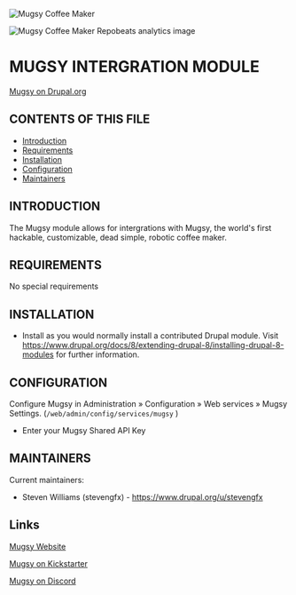 ![Mugsy Coffee Maker](https://static1.squarespace.com/static/55f8db72e4b0219d1ebd9acc/t/5bca249f15fcc0c36823f273/1548607332274/wefwefewf.png?format=750w "Mugsy Coffee Maker")

![Mugsy Coffee Maker Repobeats analytics image](https://repobeats.axiom.co/api/embed/bfa0c42543bc0a349436a6dd2217ec86f02ada83.svg "Repobeats analytics image")

# MUGSY INTERGRATION MODULE

[Mugsy on Drupal.org](https://www.drupal.org/sandbox/stevenwilliamsscd/3070877)

## CONTENTS OF THIS FILE

 * [Introduction](https://gitlab.com/StevenGFX/mugsy/blob/master/README.md#introduction)
 * [Requirements](https://gitlab.com/StevenGFX/mugsy/blob/master/README.md#requiremebts)
 * [Installation](https://gitlab.com/StevenGFX/mugsy/blob/master/README.md#installation)
 * [Configuration](https://gitlab.com/StevenGFX/mugsy/blob/master/README.md#configuration)
 * [Maintainers](https://gitlab.com/StevenGFX/mugsy/blob/master/README.md#maintainers)


## INTRODUCTION

The Mugsy module allows for intergrations with Mugsy, the world's first 
hackable, customizable, dead simple, robotic coffee maker.


## REQUIREMENTS

No special requirements


## INSTALLATION

 
 * Install as you would normally install a contributed Drupal module. Visit
   https://www.drupal.org/docs/8/extending-drupal-8/installing-drupal-8-modules
   for further information.


## CONFIGURATION

Configure Mugsy in Administration » Configuration » Web services »  Mugsy 
Settings. (`/web/admin/config/services/mugsy` )
 
 * Enter your Mugsy Shared API Key


## MAINTAINERS

Current maintainers:

 * Steven Williams (stevengfx) - https://www.drupal.org/u/stevengfx
 

## Links

[Mugsy Website](https://www.heymugsy.com/whymugsy)

[Mugsy on Kickstarter](https://www.kickstarter.com/projects/413243358/mugsy-the-open-source-robotic-coffee-maker)

[Mugsy on Discord](https://discord.gg/4Pe3z4)
